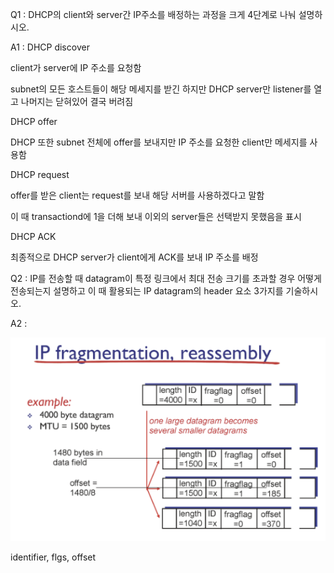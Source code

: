 Q1 : DHCP의 client와 server간 IP주소를 배정하는 과정을 크게 4단계로 나눠 설명하시오.

A1 : DHCP discover

client가 server에 IP 주소를 요청함

subnet의 모든 호스트들이 해당 메세지를 받긴 하지만 DHCP server만 listener를 열고 나머지는 닫혀있어 결국 버려짐

DHCP offer

DHCP 또한 subnet 전체에 offer를 보내지만 IP 주소를 요청한 client만 메세지를 사용함

DHCP request

offer를 받은 client는 request를 보내 해당 서버를 사용하겠다고 말함

이 때 transactiond에 1을 더해 보내 이외의 server들은 선택받지 못했음을 표시

DHCP ACK

최종적으로 DHCP server가 client에게 ACK를 보내 IP 주소를 배정



Q2 :  IP를 전송할 때 datagram이 특정 링크에서 최대 전송 크기를 초과할 경우 어떻게 전송되는지 설명하고 이 때 활용되는 IP datagram의 header 요소 3가지를 기술하시오.

A2 :

![image-20221025001706071](6주차_정답.assets/image-20221025001706071.png)

identifier, flgs, offset